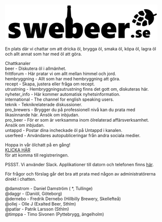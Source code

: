 # 
![alt text](../resources/swebeer_logo.png "Swebeer")

En plats där vi chattar om att dricka öl, brygga öl, smaka öl, köpa öl, lagra öl
och allt annat som har med öl att göra.

Chattkanaler  
beer - Diskutera öl i allmänhet.  
frittforum - Här pratar vi om allt mellan himmel och jord.  
hembryggning - Allt som har med hembryggning att göra.  
recept - Skapa, justera eller fråga om recept.  
utrustning - Hembryggningsutrustning finns det gott om, diskuteras här.  
nyheter_info - Här kommer automatisk nyhetsinformation.  
international - The channel for english speaking users.  
teknik - Teknikrelaterade diskussioner.  
pro_brewers - Brygger du på professionell nivå kan du prata med likasinnande här. Ansök om inbjudan.  
pro_beer - För er som är verksamma inom ölrelaterad affärsverksamhet. Ansök om inbjudan.  
untappd - Postar dina incheckade öl på Untappd i kanalen.  
userfeed - Användares autopubliceringar från andra sociala medier.  

Hoppa in vår ölchatt på en gång!  
[KLICKA HÄR](https://join.slack.com/t/swebeer/shared_invite/zt-dsjjlid3-I40ev0uuBVIGZ3xBdkGO3A/)  
för att komma till registreringen.  

PSSST. Vi använder Slack. Applikationer till datorn och telefonen finns [här](https://slack.com/downloads/).  

För frågor och förslag går det bra att prata med någon av administratörerna direkt i chatten.  

@damstrom - Daniel Damström ( *, Tullinge)  
@daggr -  (Daniöl, Göteborg)  
@dernebo - Fredrik Dernebo (Hillbilly Brewery, Skellefteå)  
@ollej - Olle J (Exalted Beer, Sthlm)  
@patlar - Patrik Larsson (Sthlm)  
@timppa - Timo Sivonen (Pyttebrygg, ängelholm)  